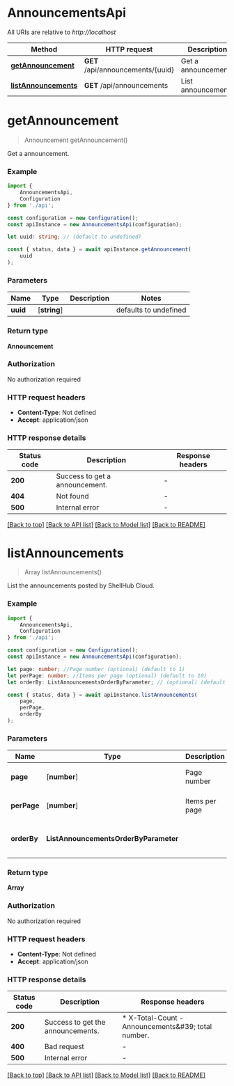 # AnnouncementsApi

All URIs are relative to *http://localhost*

|Method | HTTP request | Description|
|------------- | ------------- | -------------|
|[**getAnnouncement**](#getannouncement) | **GET** /api/announcements/{uuid} | Get a announcement|
|[**listAnnouncements**](#listannouncements) | **GET** /api/announcements | List announcements|

# **getAnnouncement**
> Announcement getAnnouncement()

Get a announcement.

### Example

```typescript
import {
    AnnouncementsApi,
    Configuration
} from './api';

const configuration = new Configuration();
const apiInstance = new AnnouncementsApi(configuration);

let uuid: string; // (default to undefined)

const { status, data } = await apiInstance.getAnnouncement(
    uuid
);
```

### Parameters

|Name | Type | Description  | Notes|
|------------- | ------------- | ------------- | -------------|
| **uuid** | [**string**] |  | defaults to undefined|


### Return type

**Announcement**

### Authorization

No authorization required

### HTTP request headers

 - **Content-Type**: Not defined
 - **Accept**: application/json


### HTTP response details
| Status code | Description | Response headers |
|-------------|-------------|------------------|
|**200** | Success to get a announcement. |  -  |
|**404** | Not found |  -  |
|**500** | Internal error |  -  |

[[Back to top]](#) [[Back to API list]](../README.md#documentation-for-api-endpoints) [[Back to Model list]](../README.md#documentation-for-models) [[Back to README]](../README.md)

# **listAnnouncements**
> Array<AnnouncementShort> listAnnouncements()

List the announcements posted by ShellHub Cloud.

### Example

```typescript
import {
    AnnouncementsApi,
    Configuration
} from './api';

const configuration = new Configuration();
const apiInstance = new AnnouncementsApi(configuration);

let page: number; //Page number (optional) (default to 1)
let perPage: number; //Items per page (optional) (default to 10)
let orderBy: ListAnnouncementsOrderByParameter; // (optional) (default to undefined)

const { status, data } = await apiInstance.listAnnouncements(
    page,
    perPage,
    orderBy
);
```

### Parameters

|Name | Type | Description  | Notes|
|------------- | ------------- | ------------- | -------------|
| **page** | [**number**] | Page number | (optional) defaults to 1|
| **perPage** | [**number**] | Items per page | (optional) defaults to 10|
| **orderBy** | **ListAnnouncementsOrderByParameter** |  | (optional) defaults to undefined|


### Return type

**Array<AnnouncementShort>**

### Authorization

No authorization required

### HTTP request headers

 - **Content-Type**: Not defined
 - **Accept**: application/json


### HTTP response details
| Status code | Description | Response headers |
|-------------|-------------|------------------|
|**200** | Success to get the announcements. |  * X-Total-Count - Announcements\&#39; total number. <br>  |
|**400** | Bad request |  -  |
|**500** | Internal error |  -  |

[[Back to top]](#) [[Back to API list]](../README.md#documentation-for-api-endpoints) [[Back to Model list]](../README.md#documentation-for-models) [[Back to README]](../README.md)

